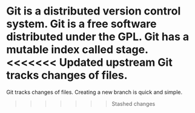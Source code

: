 Git is a distributed version control system.
Git is a free software distributed under the GPL.
Git has a mutable index called stage.
<<<<<<< Updated upstream
Git tracks changes of files.
=======
Git tracks changes of files.
Creating a new branch is quick and simple.
>>>>>>> Stashed changes

